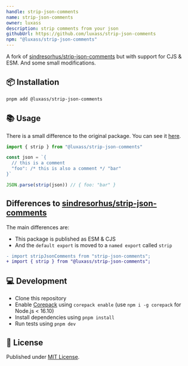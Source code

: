 ```yaml
---
handle: strip-json-comments
name: strip-json-comments
owner: luxass
description: strip comments from your json
githubUrl: https://github.com/luxass/strip-json-comments
npm: "@luxass/strip-json-comments"
---
```


A fork of [sindresorhus/strip-json-comments](https://github.com/sindresorhus/strip-json-comments) but with support for CJS & ESM. And some small modifications.

## 📦 Installation

```sh
pnpm add @luxass/strip-json-comments
```

## 📚 Usage

There is a small difference to the original package. You can see it [here](https://github.com/luxass/strip-json-comments/blob/main/#differences-to-sindresorhusstrip-json-comments).

```ts
import { strip } from "@luxass/strip-json-comments"

const json = `{
  // this is a comment
  "foo": /* this is also a comment */ "bar"
}`

JSON.parse(strip(json)) // { foo: "bar" }
```

## Differences to [sindresorhus/strip-json-comments](https://github.com/sindresorhus/strip-json-comments)

The main differences are:

- This package is published as ESM & CJS
- And the `default export` is moved to a `named export` called `strip`

```diff
- import stripJsonComments from "strip-json-comments";
+ import { strip } from "@luxass/strip-json-comments";
```

## 💻 Development

- Clone this repository
- Enable [Corepack](https://github.com/nodejs/corepack) using `corepack enable` (use `npm i -g corepack` for Node.js < 16.10)
- Install dependencies using `pnpm install`
- Run tests using `pnpm dev`

## 📄 License

Published under [MIT License](https://github.com/luxass/strip-json-comments/blob/main/LICENSE).

<!-- Badges -->

[npm-version-src]: https://img.shields.io/npm/v/@luxass/strip-json-comments?style=flat&colorA=18181B&colorB=4169E1
[npm-version-href]: https://npmjs.com/package/@luxass/strip-json-comments
[npm-downloads-src]: https://img.shields.io/npm/dm/@luxass/strip-json-comments?style=flat&colorA=18181B&colorB=4169E1
[npm-downloads-href]: https://npmjs.com/package/@luxass/strip-json-comments
